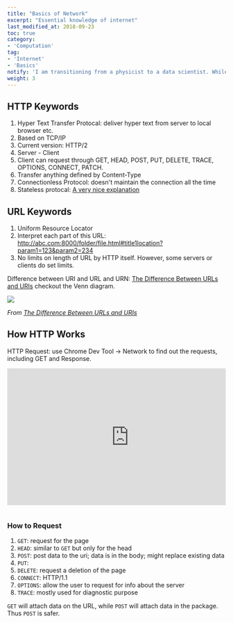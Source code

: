 ```yaml
---
title: "Basics of Network"
excerpt: "Essential knowledge of internet"
last_modified_at: 2018-09-23
toc: true
category:
- 'Computation'
tag:
- 'Internet'
- 'Basics'
notify: 'I am transitioning from a physicist to a data scientist. While I am exploring the world of data, I find that I need to know some basics about computers and internet.'
weight: 3
---
```


## HTTP Keywords

1. Hyper Text Transfer Protocal: deliver hyper text from server to local browser etc.
2. Based on TCP/IP
3. Current version:  HTTP/2
4. Server  - Client
5. Client can request through GET, HEAD, POST, PUT, DELETE, TRACE, OPTIONS, CONNECT, PATCH.
6. Transfer anything defined by Content-Type
7. Connectionless Protocol: doesn't maintain the connection all the time
8. Stateless protocal: [A very nice explanation](https://www.zhihu.com/question/23202402/answer/300614865)



## URL Keywords

1. Uniform Resource Locator
2. Interpret each part of this URL: http://abc.com:8000/folder/file.html#title1location?param1=123&param2=234
9. No limits on length of URL by HTTP itself. However, some servers or clients do set limits.

Difference between URI and URL and URN: [The Difference Between URLs and URIs](https://danielmiessler.com/study/url-uri/) checkout the Venn diagram.

![](../assets/URI-vs-URL.png)

*From [The Difference Between URLs and URIs](https://danielmiessler.com/study/url-uri/)*


## How HTTP Works

HTTP Request: use Chrome Dev Tool -> Network to find out the requests, including GET and Response.


<div style="position: relative; padding-bottom: 1em; height: 0; overflow: hidden; max-width: 100%; height: auto;">
    <iframe width="560" height="315" src="https://www.youtube.com/embed/po3zYOe00O4" frameborder="0" allow="autoplay; encrypted-media" allowfullscreen></iframe>
</div>


### How to Request

1. `GET`: request for the page 
2. `HEAD`: similar to `GET` but only for the head
3. `POST`: post data to the uri; data is in the body; might replace existing data
4. `PUT`: 
5. `DELETE`: request a deletion of the page
6. `CONNECT`: HTTP/1.1
7. `OPTIONS`: allow the user to request for info about the server
8. `TRACE`: mostly used for diagnostic purpose



`GET` will attach data on the URL, while `POST` will attach data in the package. Thus `POST` is safer.
